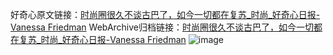 好奇心原文链接：[时尚圈很久不谈古巴了，如今一切都在复苏_时尚_好奇心日报-Vanessa Friedman](https://www.qdaily.com/articles/8650.html)
WebArchive归档链接：[时尚圈很久不谈古巴了，如今一切都在复苏_时尚_好奇心日报-Vanessa Friedman](http://web.archive.org/web/20190623153302/https://www.qdaily.com/articles/8650.html)
![image](http://ww3.sinaimg.cn/large/007d5XDpgy1g3vdmi7y48j30u05fkkjl)